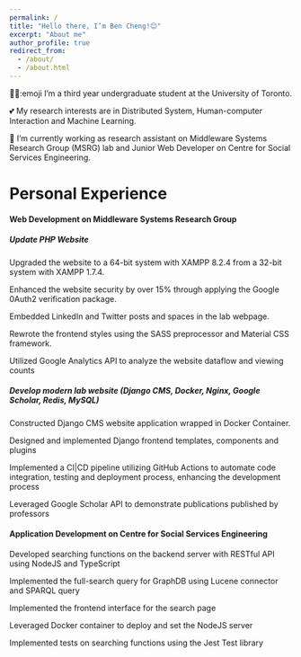 ```yaml
---
permalink: /
title: "Hello there, I’m Ben Cheng!😊"
excerpt: "About me"
author_profile: true
redirect_from: 
  - /about/
  - /about.html
---
```

👨‍🎓:emoji I’m a third year undergraduate student at the University of Toronto.

💕 My research interests are in Distributed System, Human-computer Interaction and Machine Learning.

🤖 I’m currently working as research assistant on Middleware Systems Research Group (MSRG) lab and Junior Web Developer on Centre for Social Services Engineering.

<!-- 🥰 -->

Personal Experience
======

#### Web Development on Middleware Systems Research Group
##### Update PHP Website
Upgraded the website to a 64-bit system with XAMPP 8.2.4 from a 32-bit system with XAMPP 1.7.4.

Enhanced the website security by over 15% through applying the Google 0Auth2 verification package.

Embedded LinkedIn and Twitter posts and spaces in the lab webpage.

Rewrote the frontend styles using the SASS preprocessor and Material CSS framework.

Utilized Google Analytics API to analyze the website dataflow and viewing counts

##### Develop modern lab website (Django CMS, Docker, Nginx, Google Scholar, Redis, MySQL)
Constructed Django CMS website application wrapped in Docker Container.

Designed and implemented Django frontend templates, components and plugins

Implemented a CI|CD pipeline utilizing GitHub Actions to automate code integration, testing and deployment process, enhancing the development process

Leveraged Google Scholar API to demonstrate publications published by professors

#### Application Development on Centre for Social Services Engineering
Developed searching functions on the backend server with RESTful API using NodeJS and TypeScript

Implemented the full-search query for GraphDB using Lucene connector and SPARQL query

Implemented the frontend interface for the search page

Leveraged Docker container to deploy and set the NodeJS server

Implemented tests on searching functions using the Jest Test library
